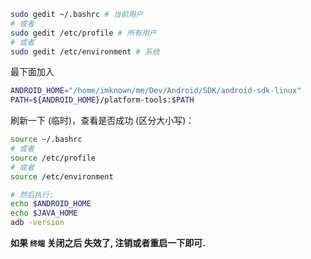 ``` bash
sudo gedit ~/.bashrc # 当前用户
# 或者
sudo gedit /etc/profile # 所有用户
# 或者
sudo gedit /etc/environment # 系统
```

最下面加入
``` bash
ANDROID_HOME="/home/imknown/me/Dev/Android/SDK/android-sdk-linux"
PATH=${ANDROID_HOME}/platform-tools:$PATH
```

刷新一下 (临时)，查看是否成功 (区分大小写)：
``` bash
source ~/.bashrc
# 或者
source /etc/profile
# 或者
source /etc/environment

# 然后执行:
echo $ANDROID_HOME
echo $JAVA_HOME
adb -version
```

**如果 `终端` 关闭之后 失效了, 注销或者重启一下即可.**
